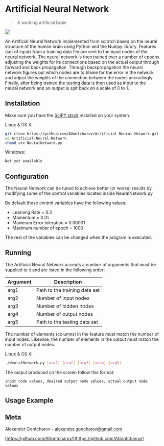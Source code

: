 # Artificial Neural Network
> A working artificial brain

![](http://futurehumanevolution.com/wp-content/uploads/Artificial-Intelligence-Neural-Network-Nodes.jpg)

An Artificial Neural Network implemented from scratch based on the neural structure of the human brain using Python and the Numpy library. Features (set of input) from a training data file are sent to the input nodes of the neural network. The neural network is then trained over a number of epochs adjusting the weights for its connections based on the actual output through forward and back propagation. Through backpropagation the neural network figures out which nodes are to blame for the error in the network and adjust the weights of the connection between the nodes accordingly. Finally, after being trained the testing data is then used as input to the neural network and an output is spit back on a scale of 0 to 1.

## Installation

Make sure you have the [SciPY stack](http://scipy.org/install.html) installed on your system.

Linux & OS X:

```sh
git clone https://github.com/AGontcharov/Artificial-Neural-Network.git
cd Artificial-Neural-Network
chmod u+x NeuralNetwork.py
```

Windows:

```sh
Not yet available
```
## Configuration

The Neural Network can be tuned to achieve better (or worse) results by modifying some of the control variables located inside NeuralNetwork.py

By default these control variables have the following values:

* Learning Rate = 0.5
* Momentum = 0.01
* Maximum Error toleration = 0.00001
* Maximum number of epoch = 1000

The rest of the variables can be changed when the program is executed.

## Running

The Artificial Neural Network accepts a number of arguments that must be supplied to it and are listed in the following order:

| Argument |          Description          |
|----------|-------------------------------|
| arg1     | Path to the training data set |
| arg2     | Number of input nodes         |
| arg3     | Number of hidden nodes        |
| arg4     | Number of output nodes        |
| arg5     | Path to the testing data set  |

The number of elements (columns) in the feature must match the number of input nodes.
Likewise, the number of elements in the output must match the number of output nodes.

Linux & OS X:

```sh
./NeuralNetwork.py [arg1] [arg2] [arg3] [arg4] [arg5]
```

The output produced on the screen follow this format:
```
input node values, desired output node values, actual output node values
```

## Usage Example

## Meta

Alexander Gontcharov – alexander.goncharov@gmail.com

[https://github.com/AGontcharov/](https://github.com/AGontcharov/)
